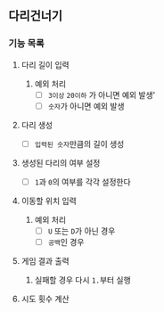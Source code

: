 ## 다리건너기

### 기능 목록
1. 다리 길이 입력
   1. 예외 처리
      - [ ] `3이상` `20이하` 가 아니면 예외 발생'
      - [ ] `숫자`가 아니면 예외 발생

2. 다리 생성
    - [ ] `입력된 숫자`만큼의 길이 생성

3. 생성된 다리의 여부 설정
    - [ ] `1`과 `0`의 여부를 각각 설정한다

4. 이동할 위치 입력
     1. 예외 처리
          - [ ] `U` 또는 `D`가 아닌 경우
           - [ ] `공백`인 경우

5. 게임 결과 출력
    1. 실패할 경우 다시 `1.`부터 실행

6. 시도 횟수 계산